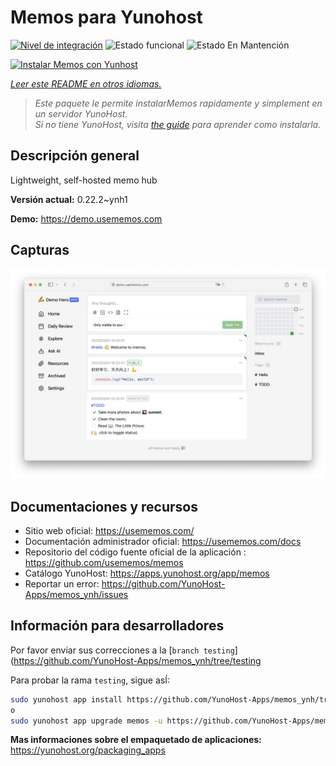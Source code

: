 <!--
Este archivo README esta generado automaticamente<https://github.com/YunoHost/apps/tree/master/tools/readme_generator>
No se debe editar a mano.
-->

# Memos para Yunohost

[![Nivel de integración](https://dash.yunohost.org/integration/memos.svg)](https://dash.yunohost.org/appci/app/memos) ![Estado funcional](https://ci-apps.yunohost.org/ci/badges/memos.status.svg) ![Estado En Mantención](https://ci-apps.yunohost.org/ci/badges/memos.maintain.svg)

[![Instalar Memos con Yunhost](https://install-app.yunohost.org/install-with-yunohost.svg)](https://install-app.yunohost.org/?app=memos)

*[Leer este README en otros idiomas.](./ALL_README.md)*

> *Este paquete le permite instalarMemos rapidamente y simplement en un servidor YunoHost.*  
> *Si no tiene YunoHost, visita [the guide](https://yunohost.org/install) para aprender como instalarla.*

## Descripción general

Lightweight, self-hosted memo hub

**Versión actual:** 0.22.2~ynh1

**Demo:** <https://demo.usememos.com>

## Capturas

![Captura de Memos](./doc/screenshots/demo.webp)

## Documentaciones y recursos

- Sitio web oficial: <https://usememos.com/>
- Documentación administrador oficial: <https://usememos.com/docs>
- Repositorio del código fuente oficial de la aplicación : <https://github.com/usememos/memos>
- Catálogo YunoHost: <https://apps.yunohost.org/app/memos>
- Reportar un error: <https://github.com/YunoHost-Apps/memos_ynh/issues>

## Información para desarrolladores

Por favor enviar sus correcciones a la [`branch testing`](https://github.com/YunoHost-Apps/memos_ynh/tree/testing

Para probar la rama `testing`, sigue asÍ:

```bash
sudo yunohost app install https://github.com/YunoHost-Apps/memos_ynh/tree/testing --debug
o
sudo yunohost app upgrade memos -u https://github.com/YunoHost-Apps/memos_ynh/tree/testing --debug
```

**Mas informaciones sobre el empaquetado de aplicaciones:** <https://yunohost.org/packaging_apps>
